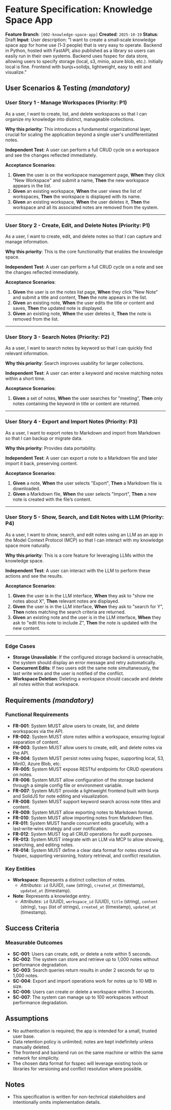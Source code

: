 # Feature Specification: Knowledge Space App

**Feature Branch**: `[002-knowledge-space-app]`
**Created**: `2025-10-19`
**Status**: Draft
**Input**: User description: "I want to create a small‑scale knowledge space app for home use (1‑3 people) that is very easy to operate. Backend in Python, hosted with FastAPI, also published as a library so users can easily run in their own systems. Backend uses fsspec for data store, allowing users to specify storage (local, s3, minio, azure blob, etc.). Initially local is fine. Frontend with bunjs+solidjs, lightweight, easy to edit and visualize."

## User Scenarios & Testing *(mandatory)*

### User Story 1 - Manage Workspaces (Priority: P1)

As a user, I want to create, list, and delete workspaces so that I can organize my knowledge into distinct, manageable collections.

**Why this priority**: This introduces a fundamental organizational layer, crucial for scaling the application beyond a single user's undifferentiated notes.

**Independent Test**: A user can perform a full CRUD cycle on a workspace and see the changes reflected immediately.

**Acceptance Scenarios**:
1. **Given** the user is on the workspace management page, **When** they click "New Workspace" and submit a name, **Then** the new workspace appears in the list.
2. **Given** an existing workspace, **When** the user views the list of workspaces, **Then** the workspace is displayed with its name.
3. **Given** an existing workspace, **When** the user deletes it, **Then** the workspace and all its associated notes are removed from the system.

---

### User Story 2 - Create, Edit, and Delete Notes (Priority: P1)

As a user, I want to create, edit, and delete notes so that I can capture and manage information.

**Why this priority**: This is the core functionality that enables the knowledge space.

**Independent Test**: A user can perform a full CRUD cycle on a note and see the changes reflected immediately.

**Acceptance Scenarios**:
1. **Given** the user is on the notes list page, **When** they click "New Note" and submit a title and content, **Then** the note appears in the list.
2. **Given** an existing note, **When** the user edits the title or content and saves, **Then** the updated note is displayed.
3. **Given** an existing note, **When** the user deletes it, **Then** the note is removed from the list.

---

### User Story 3 - Search Notes (Priority: P2)

As a user, I want to search notes by keyword so that I can quickly find relevant information.

**Why this priority**: Search improves usability for larger collections.

**Independent Test**: A user can enter a keyword and receive matching notes within a short time.

**Acceptance Scenarios**:
1. **Given** a set of notes, **When** the user searches for "meeting", **Then** only notes containing the keyword in title or content are returned.

---

### User Story 4 - Export and Import Notes (Priority: P3)

As a user, I want to export notes to Markdown and import from Markdown so that I can backup or migrate data.

**Why this priority**: Provides data portability.

**Independent Test**: A user can export a note to a Markdown file and later import it back, preserving content.

**Acceptance Scenarios**:
1. **Given** a note, **When** the user selects "Export", **Then** a Markdown file is downloaded.
2. **Given** a Markdown file, **When** the user selects "Import", **Then** a new note is created with the file’s content.

---

### User Story 5 - Show, Search, and Edit Notes with LLM (Priority: P4)

As a user, I want to show, search, and edit notes using an LLM as an app in the Model Context Protocol (MCP) so that I can interact with my knowledge space more naturally.

**Why this priority**: This is a core feature for leveraging LLMs within the knowledge space.

**Independent Test**: A user can interact with the LLM to perform these actions and see the results.

**Acceptance Scenarios**:
1. **Given** the user is in the LLM interface, **When** they ask to "show me notes about X", **Then** relevant notes are displayed.
2. **Given** the user is in the LLM interface, **When** they ask to "search for Y", **Then** notes matching the search criteria are returned.
3. **Given** an existing note and the user is in the LLM interface, **When** they ask to "edit this note to include Z", **Then** the note is updated with the new content.

---

### Edge Cases

- **Storage Unavailable**: If the configured storage backend is unreachable, the system should display an error message and retry automatically.
- **Concurrent Edits**: If two users edit the same note simultaneously, the last write wins and the user is notified of the conflict.
- **Workspace Deletion**: Deleting a workspace should cascade and delete all notes within that workspace.

## Requirements *(mandatory)*

### Functional Requirements

- **FR-001**: System MUST allow users to create, list, and delete workspaces via the API.
- **FR-002**: System MUST store notes within a workspace, ensuring logical separation of content.
- **FR-003**: System MUST allow users to create, edit, and delete notes via the API.
- **FR-004**: System MUST persist notes using fsspec, supporting local, S3, MinIO, Azure Blob, etc.
- **FR-005**: System MUST expose RESTful endpoints for CRUD operations on notes.
- **FR-006**: System MUST allow configuration of the storage backend through a simple config file or environment variable.
- **FR-007**: System MUST provide a lightweight frontend built with bunjs and SolidJS for note editing and visualization.
- **FR-008**: System MUST support keyword search across note titles and content.
- **FR-009**: System MUST allow exporting notes to Markdown format.
- **FR-010**: System MUST allow importing notes from Markdown files.
- **FR-011**: System MUST handle concurrent edits gracefully, with a last‑write‑wins strategy and user notification.
- **FR-012**: System MUST log all CRUD operations for audit purposes.
- **FR-013**: System MUST integrate with an LLM via MCP to allow showing, searching, and editing notes.
- **FR-014**: System MUST define a clear data format for notes stored via fsspec, supporting versioning, history retrieval, and conflict resolution.

### Key Entities

- **Workspace**: Represents a distinct collection of notes.
  - *Attributes*: `id` (UUID), `name` (string), `created_at` (timestamp), `updated_at` (timestamp).
- **Note**: Represents a knowledge entry.
  - *Attributes*: `id` (UUID), `workspace_id` (UUID), `title` (string), `content` (string), `tags` (list of strings), `created_at` (timestamp), `updated_at` (timestamp).

## Success Criteria

### Measurable Outcomes

- **SC-001**: Users can create, edit, or delete a note within 5 seconds.
- **SC-002**: The system can store and retrieve up to 1,000 notes without performance degradation.
- **SC-003**: Search queries return results in under 2 seconds for up to 1,000 notes.
- **SC-004**: Export and import operations work for notes up to 10 MB in size.
- **SC-006**: Users can create or delete a workspace within 3 seconds.
- **SC-007**: The system can manage up to 100 workspaces without performance degradation.

## Assumptions

- No authentication is required; the app is intended for a small, trusted user base.
- Data retention policy is unlimited; notes are kept indefinitely unless manually deleted.
- The frontend and backend run on the same machine or within the same network for simplicity.
- The chosen data format for fsspec will leverage existing tools or libraries for versioning and conflict resolution where possible.

## Notes

- This specification is written for non-technical stakeholders and intentionally omits implementation details.

